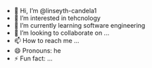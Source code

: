 - 👋 Hi, I’m @linseyth-candela1
- 👀 I’m interested in tehcnology
- 🌱 I’m currently learning software engineering
- 💞️ I’m looking to collaborate on ...
- 📫 How to reach me ...
- 😄 Pronouns: he
- ⚡ Fun fact: ...

<!---
linseyth-candela1/linseyth-candela1 is a ✨ special ✨ repository because its `README.md` (this file) appears on your GitHub profile.
You can click the Preview link to take a look at your changes.
--->
